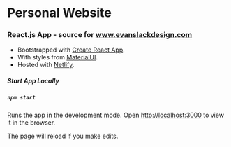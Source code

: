 # Personal Website


### React.js App - source for www.evanslackdesign.com

* Bootstrapped with [Create React App](https://github.com/facebook/create-react-app).
* With styles from [MaterialUI](https://material-ui.com/).
* Hosted with [Netlify](https://www.netlify.com/).

##### Start App Locally


##### `npm start`

Runs the app in the development mode.
Open [http://localhost:3000](http://localhost:3000) to view it in the browser.

The page will reload if you make edits.

